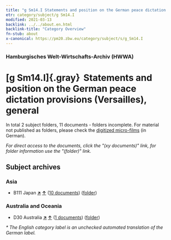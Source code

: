 ```yaml
---
title: "g Sm14.I Statements and position on the German peace dictation provisions (Versailles), general"
etr: category/subject/g Sm14.I
modified: 2021-03-13
backlink: ../../about.en.html
backlink-title: "Category Overview"
fn-stub: about
x-canonical: https://pm20.zbw.eu/category/subject/s/g_Sm14.I
---
```


### Hamburgisches Welt-Wirtschafts-Archiv (HWWA)
# [g Sm14.I]{.gray}&#8201; Statements and position on the German peace dictation provisions (Versailles), general&#160; 





In total 2 subject folders, 11 documents - folders incomplete.
For material not published as folders, please check the [digitized micro-films](/film/h1_sh.de.html) (in German).

_For direct access to the documents, click the "(xy documents)" link, for folder information use the "(folder)" link._

## Subject archives



### Asia

- B111 Japan [**&nearr;**](../../../geo/i/141272/about.en.html "Japan (all folders)") [**&uarr;**](../../../geo/about.en.html#B111 "Country category system") (<a href="https://pm20.zbw.eu/dfgview/sh/141272,144585" title="about: Japan : Statements and position on the German peace dictation provisions (Versailles), general" target="_blank">10 documents</a>) ([folder](../../../../folder/sh/1412xx/141272/1445xx/144585/about.en.html))

### Australia and Oceania

- D30 Australia [**&nearr;**](../../../geo/i/141621/about.en.html "Australia (all folders)") [**&uarr;**](../../../geo/about.en.html#D30 "Country category system") (<a href="https://pm20.zbw.eu/dfgview/sh/141621,144585" title="about: Australia : Statements and position on the German peace dictation provisions (Versailles), general" target="_blank">1 documents</a>) ([folder](../../../../folder/sh/1416xx/141621/1445xx/144585/about.en.html))


_* The English category label is an unchecked automated translation of the German label._

